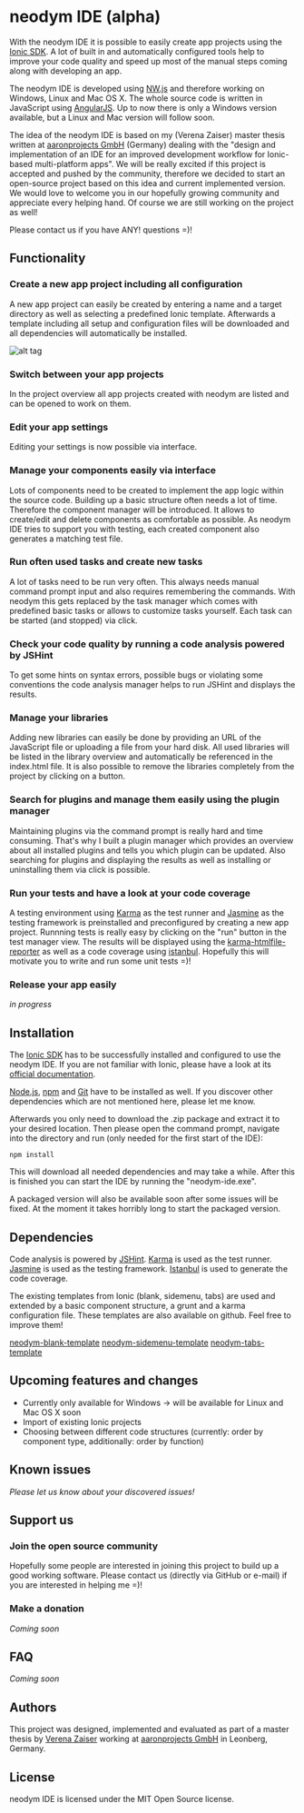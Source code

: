 # neodym IDE (alpha)

With the neodym IDE it is possible to easily create app projects using the [Ionic SDK](http://ionicframework.com). A lot of built in and automatically configured tools help to improve your code quality and speed up most of the manual steps coming along with developing an app.

The neodym IDE is developed using [NW.js](http://nwjs.io) and therefore working on Windows, Linux and Mac OS X. The whole source code is written in JavaScript using [AngularJS](https://angularjs.org/). Up to now there is only a Windows version available, but a Linux and Mac version will follow soon.

The idea of the neodym IDE is based on my (Verena Zaiser) master thesis written at [aaronprojects GmbH](http://www.aaronprojects.de) (Germany) dealing with the "design and implementation of an IDE for an improved development workflow for Ionic-based multi-platform apps". We will be really excited if this project is accepted and pushed by the community, therefore we decided to start an open-source project based on this idea and current implemented version. We would love to welcome you in our hopefully growing community and appreciate every helping hand. Of course we are still working on the project as well! 

Please contact us if you have ANY! questions =)!

## Functionality

### Create a new app project including all configuration
A new app project can easily be created by entering a name and a target directory as well as selecting a predefined Ionic template. Afterwards a template including all setup and configuration files will be downloaded and all dependencies will automatically be installed.

![alt tag](https://raw.github.com/aaronprojects/neodym-ide/develop/images/setup_overview.png)

### Switch between your app projects
In the project overview all app projects created with neodym are listed and can be opened to work on them.

### Edit your app settings
Editing your settings is now possible via interface.

### Manage your components easily via interface
Lots of components need to be created to implement the app logic within the source code. Building up a basic structure often needs a lot of time. Therefore the component manager will be introduced. It allows to create/edit and delete components as comfortable as possible. As neodym IDE tries to support you with testing, each created component also generates a matching test file. 

### Run often used tasks and create new tasks
A lot of tasks need to be run very often. This always needs manual command prompt input and also requires remembering the commands. With neodym this gets replaced by the task manager which comes with predefined basic tasks or allows to customize tasks yourself. Each task can be started (and stopped) via click.

### Check your code quality by running a code analysis powered by JSHint
To get some hints on syntax errors, possible bugs or violating some conventions the code analysis manager helps to run JSHint and displays the results. 

### Manage your libraries
Adding new libraries can easily be done by providing an URL of the JavaScript file or uploading a file from your hard disk. All used libraries will be listed in the library overview and automatically be referenced in the index.html file. It is also possible to remove the libraries completely from the project by clicking on a button.

### Search for plugins and manage them easily using the plugin manager
Maintaining plugins via the command prompt is really hard and time consuming. That's why I built a plugin manager which provides an overview about all installed plugins and tells you which plugin can be updated. Also searching for plugins and displaying the results as well as installing or uninstalling them via click is possible. 

### Run your tests and have a look at your code coverage
A testing environment using [Karma](http://karma-runner.github.io/) as the test runner and [Jasmine](http://jasmine.github.io/) as the testing framework is preinstalled and preconfigured by creating a new app project. Runnning tests is really easy by clicking on the "run" button in the test manager view. The results will be displayed using the [karma-htmlfile-reporter](https://www.npmjs.com/package/karma-htmlfile-reporter) as well as a code coverage using [istanbul](https://github.com/gotwarlost/istanbul). Hopefully this will motivate you to write and run some unit tests =)!

### Release your app easily

*in progress*

## Installation

The [Ionic SDK](http://ionicframework.com) has to be successfully installed and configured to use the neodym IDE. If you are not familiar with Ionic, please have a look at its [official documentation](http://ionicframework.com/docs/).

[Node.js](https://nodejs.org/), [npm](https://www.npmjs.com/package/npm) and [Git](http://git-scm.com/) have to be installed as well. If you discover other dependencies which are not mentioned here, please let me know.

Afterwards you only need to download the .zip package and extract it to your desired location. Then please open the command prompt, navigate into the directory and run (only needed for the first start of the IDE):

`npm install`

This will download all needed dependencies and may take a while. After this is finished you can start the IDE by running the "neodym-ide.exe". 

A packaged version will also be available soon after some issues will be fixed. At the moment it takes horribly long to start the packaged version.

## Dependencies

Code analysis is powered by [JSHint](http://jshint.com).
[Karma](http://karma-runner.github.io) is used as the test runner.
[Jasmine](http://jasmine.github.io) is used as the testing framework.
[Istanbul](https://github.com/gotwarlost/istanbul) is used to generate the code coverage.

The existing templates from Ionic (blank, sidemenu, tabs) are used and extended by a basic component structure, a grunt and a karma configuration file. These templates are also available on github. Feel free to improve them!

[neodym-blank-template](https://github.com/aaronprojects/neodym-apptemplate-blank)
[neodym-sidemenu-template](https://github.com/aaronprojects/neodym-apptemplate-sidemenu)
[neodym-tabs-template](https://github.com/aaronprojects/neodym-apptemplate-tabs)

## Upcoming features and changes
- Currently only available for Windows -> will be available for Linux and Mac OS X soon
- Import of existing Ionic projects
- Choosing between different code structures (currently: order by component type, additionally: order by function)

## Known issues
*Please let us know about your discovered issues!*

## Support us
### Join the open source community
Hopefully some people are interested in joining this project to build up a good working software. Please contact us (directly via GitHub or e-mail) if you are interested in helping me =)!

### Make a donation
*Coming soon*

## FAQ
*Coming soon*

## Authors
This project was designed, implemented and evaluated as part of a master thesis by [Verena Zaiser](http://verena-zaiser.de) working at [aaronprojects GmbH](http://www.aaronprojects.de) in Leonberg, Germany. 

## License
neodym IDE is licensed under the MIT Open Source license.
